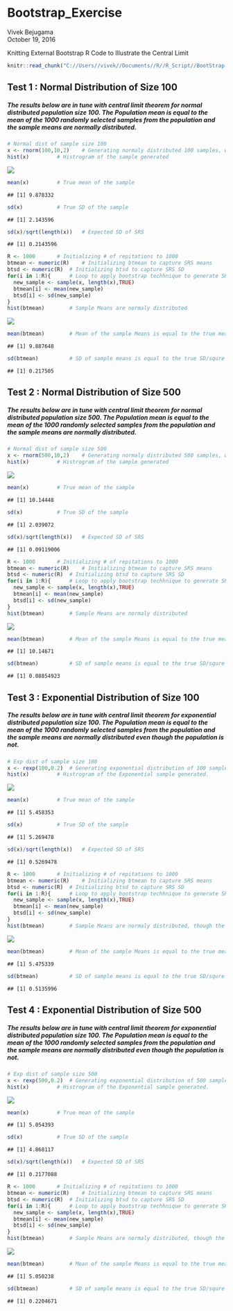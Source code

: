 # Bootstrap_Exercise
Vivek Bejugama  
October 19, 2016  



Knitting External Bootstrap R Code to Illustrate the Central Limit 

```r
knitr::read_chunk("C://Users//vivek//Documents//R//R_Script//BootStrap.R")
```

## Test 1 : Normal Distribution of Size 100  
#####  The results below are in tune with central limit theorem for normal distributed population size 100. The Population mean is equal to the mean of the 1000 randomly selected samples from the population and the sample means are normally distributed. 
  

```r
# Normal dist of sample size 100
x <- rnorm(100,10,2)	# Generating normaly distributed 100 samples, with mean 10 and SD 2
hist(x)			# Histrogram of the sample generated
```

![](Bootstrap_Exercise_files/figure-html/Nsample100-1.png)<!-- -->

```r
mean(x)  		# True mean of the sample
```

```
## [1] 9.878332
```

```r
sd(x)  			# True SD of the sample
```

```
## [1] 2.143596
```

```r
sd(x)/sqrt(length(x))	# Expected SD of SRS 
```

```
## [1] 0.2143596
```

```r
R <- 1000		# Initializing # of repitations to 1000
btmean <- numeric(R)	# Initializing btmean to capture SRS means
btsd <- numeric(R)	# Initializing btsd to capture SRS SD	
for(i in 1:R){		# Loop to apply bootstrap techhnique to generate SRS means and SD	
  new_sample <- sample(x, length(x),TRUE)
  btmean[i] <- mean(new_sample)
  btsd[i] <- sd(new_sample)
}
hist(btmean)   		# Sample Means are normaly distributed
```

![](Bootstrap_Exercise_files/figure-html/Nsample100-2.png)<!-- -->

```r
mean(btmean)   		# Mean of the sample Means is equal to the true mean
```

```
## [1] 9.887648
```

```r
sd(btmean)     		# SD of sample means is equal to the true SD/squre root of sample size
```

```
## [1] 0.217505
```
  

## Test 2 : Normal Distribution of Size 500
#####  The results below are in tune with central limit theorem for normal distributed population size 500. The Population mean is equal to the mean of the 1000 randomly selected samples from the population and the sample means are normally distributed.

```r
# Normal dist of sample size 500
x <- rnorm(500,10,2)	# Generating normaly distributed 500 samples, with mean 10 and SD 2
hist(x)			# Histrogram of the sample generated
```

![](Bootstrap_Exercise_files/figure-html/Nsample500-1.png)<!-- -->

```r
mean(x)  		# True mean of the sample
```

```
## [1] 10.14448
```

```r
sd(x)  			# True SD of the sample
```

```
## [1] 2.039072
```

```r
sd(x)/sqrt(length(x))	# Expected SD of SRS 
```

```
## [1] 0.09119006
```

```r
R <- 1000		# Initializing # of repitations to 1000
btmean <- numeric(R)	# Initializing btmean to capture SRS means
btsd <- numeric(R)	# Initializing btsd to capture SRS SD	
for(i in 1:R){		# Loop to apply bootstrap techhnique to generate SRS means and SD	
  new_sample <- sample(x, length(x),TRUE)
  btmean[i] <- mean(new_sample)
  btsd[i] <- sd(new_sample)
}
hist(btmean)   		# Sample Means are normaly distributed
```

![](Bootstrap_Exercise_files/figure-html/Nsample500-2.png)<!-- -->

```r
mean(btmean)   		# Mean of the sample Means is equal to the true mean
```

```
## [1] 10.14671
```

```r
sd(btmean)     		# SD of sample means is equal to the true SD/squre root of sample size
```

```
## [1] 0.08854923
```

## Test 3 : Exponential Distribution of Size 100
#####  The results below are in tune with central limit theorem for exponential distributed population size 100. The Population mean is equal to the mean of the 1000 randomly selected samples from the population and the sample means are normally distributed even though the population is not.

```r
# Exp dist of sample size 100
x <- rexp(100,0.2)	# Generating exponential distribution of 100 samples with rate 0.2
hist(x)			# Histrogram of the Exponential sample generated. 
```

![](Bootstrap_Exercise_files/figure-html/Esample100-1.png)<!-- -->

```r
mean(x)  		# True mean of the sample
```

```
## [1] 5.458353
```

```r
sd(x)  			# True SD of the sample
```

```
## [1] 5.269478
```

```r
sd(x)/sqrt(length(x))	# Expected SD of SRS 
```

```
## [1] 0.5269478
```

```r
R <- 1000		# Initializing # of repitations to 1000
btmean <- numeric(R)	# Initializing btmean to capture SRS means
btsd <- numeric(R)	# Initializing btsd to capture SRS SD	
for(i in 1:R){		# Loop to apply bootstrap techhnique to generate SRS means and SD	
  new_sample <- sample(x, length(x),TRUE)
  btmean[i] <- mean(new_sample)
  btsd[i] <- sd(new_sample)
}
hist(btmean)   		# Sample Means are normaly distributed, though the parent sample is exponential
```

![](Bootstrap_Exercise_files/figure-html/Esample100-2.png)<!-- -->

```r
mean(btmean)   		# Mean of the sample Means is equal to the true mean
```

```
## [1] 5.475339
```

```r
sd(btmean)     		# SD of sample means is equal to the true SD/squre root of sample size
```

```
## [1] 0.5135996
```

## Test 4 : Exponential Distribution of Size 500
#####  The results below are in tune with central limit theorem for exponential distributed population size 100. The Population mean is equal to the mean of the 1000 randomly selected samples from the population and the sample means are normally distributed even though the population is not.

```r
# Exp dist of sample size 500
x <- rexp(500,0.2)	# Generating exponential distribution of 500 samples with rate 0.2
hist(x)			# Histrogram of the Exponential sample generated. 
```

![](Bootstrap_Exercise_files/figure-html/Esample500-1.png)<!-- -->

```r
mean(x)  		# True mean of the sample
```

```
## [1] 5.054393
```

```r
sd(x)  			# True SD of the sample
```

```
## [1] 4.868117
```

```r
sd(x)/sqrt(length(x))	# Expected SD of SRS 
```

```
## [1] 0.2177088
```

```r
R <- 1000		# Initializing # of repitations to 1000
btmean <- numeric(R)	# Initializing btmean to capture SRS means
btsd <- numeric(R)	# Initializing btsd to capture SRS SD	
for(i in 1:R){		# Loop to apply bootstrap techhnique to generate SRS means and SD	
  new_sample <- sample(x, length(x),TRUE)
  btmean[i] <- mean(new_sample)
  btsd[i] <- sd(new_sample)
}
hist(btmean)   		# Sample Means are normaly distributed, though the parent sample is exponential
```

![](Bootstrap_Exercise_files/figure-html/Esample500-2.png)<!-- -->

```r
mean(btmean)   		# Mean of the sample Means is equal to the true mean
```

```
## [1] 5.050238
```

```r
sd(btmean)     		# SD of sample means is equal to the true SD/squre root of sample size
```

```
## [1] 0.2204671
```

